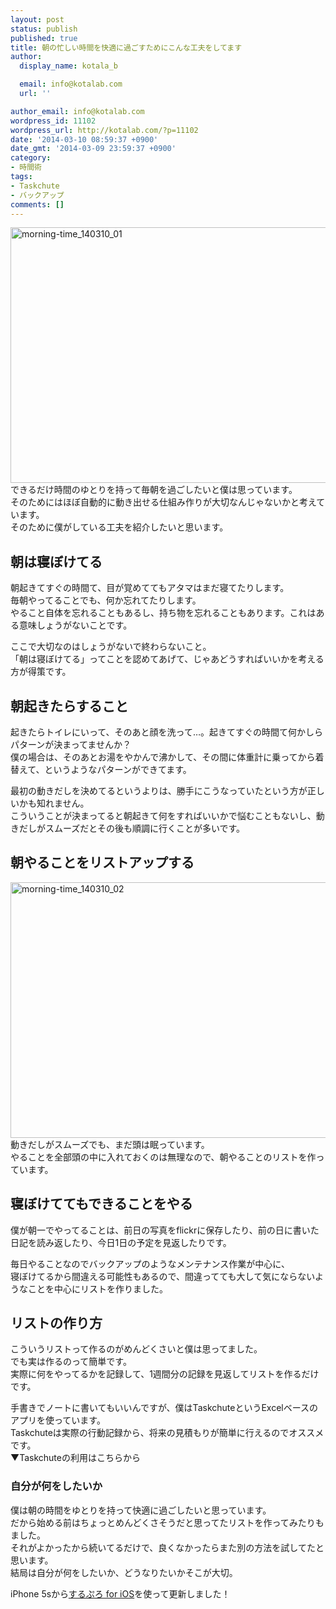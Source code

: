 ```yaml
---
layout: post
status: publish
published: true
title: 朝の忙しい時間を快適に過ごすためにこんな工夫をしてます
author:
  display_name: kotala_b

  email: info@kotalab.com
  url: ''

author_email: info@kotalab.com
wordpress_id: 11102
wordpress_url: http://kotalab.com/?p=11102
date: '2014-03-10 08:59:37 +0900'
date_gmt: '2014-03-09 23:59:37 +0900'
category:
- 時間術
tags:
- Taskchute
- バックアップ
comments: []
---
```

<p><img src="http://kotalab.com/wp-content/uploads/morning-time_140310_01-546x409.jpg" alt="morning-time_140310_01" width="546" height="409" class="alignnone size-large wp-image-11107" /><br />
できるだけ時間のゆとりを持って毎朝を過ごしたいと僕は思っています。<br />
そのためには<span class="b">ほぼ自動的に動き出せる仕組み作り</span>が大切なんじゃないかと考えています。<br />
そのために僕がしている工夫を紹介したいと思います。<br />
<!--more--></p>
<h2>朝は寝ぼけてる</h2>
<p>朝起きてすぐの時間て、目が覚めててもアタマはまだ寝てたりします。<br />
毎朝やってることでも、何か忘れてたりします。<br />
やること自体を忘れることもあるし、持ち物を忘れることもあります。これはある意味しょうがないことです。</p>
<p>ここで大切なのは<span class="b">しょうがないで終わらない</span>こと。<br />
「朝は寝ぼけてる」ってことを認めてあげて、じゃあどうすればいいかを考える方が得策です。</p>
<h2>朝起きたらすること</h2>
<p>起きたらトイレにいって、そのあと顔を洗って&hellip;。起きてすぐの時間て何かしらパターンが決まってませんか？<br />
僕の場合は、そのあとお湯をやかんで沸かして、その間に体重計に乗ってから着替えて、というようなパターンができてます。</p>
<p>最初の動きだしを決めてるというよりは、勝手にこうなっていたという方が正しいかも知れません。<br />
こういうことが決まってると朝起きて何をすればいいかで悩むこともないし、動きだしがスムーズだとその後も順調に行くことが多いです。</p>
<h2>朝やることをリストアップする</h2>
<p><img src="http://kotalab.com/wp-content/uploads/morning-time_140310_02-546x409.jpg" alt="morning-time_140310_02" width="546" height="409" class="alignnone size-large wp-image-11106" /><br />
動きだしがスムーズでも、まだ頭は眠っています。<br />
やることを全部頭の中に入れておくのは無理なので、朝やることのリストを作っています。</p>
<h2>寝ぼけててもできることをやる</h2>
<p>僕が朝一でやってることは、前日の写真をflickrに保存したり、前の日に書いた日記を読み返したり、今日1日の予定を見返したりです。</p>
<p>毎日やることなのでバックアップのようなメンテナンス作業が中心に、<br />
寝ぼけてるから間違える可能性もあるので、間違ってても大して気にならないようなことを中心にリストを作りました。</p>
<h2>リストの作り方</h2>
<p>こういうリストって作るのがめんどくさいと僕は思ってました。<br />
でも実は作るのって簡単です。<br />
実際に何をやってるかを記録して、1週間分の記録を見返してリストを作るだけです。</p>
<p>手書きでノートに書いてもいいんですが、僕はTaskchuteというExcelベースのアプリを使っています。<br />
Taskchuteは実際の行動記録から、将来の見積もりが簡単に行えるのでオススメです。<br />
▼Taskchuteの利用はこちらから<br />
<a href="http://shigotano.info/item/55031/2259/"><img src="https://www.wom-p.com/upload/banner/2259_1382800482.jpg" alt=""></a></p>
<h3>自分が何をしたいか</h3>
<p>僕は朝の時間をゆとりを持って快適に過ごしたいと思っています。<br />
だから始める前はちょっとめんどくさそうだと思ってたリストを作ってみたりもました。<br />
それがよかったから続いてるだけで、良くなかったらまた別の方法を試してたと思います。<br />
結局は自分が何をしたいか、どうなりたいかそこが大切。</p>
<p>iPhone 5sから<a href="https://itunes.apple.com/jp/app/surupuro-for-ios-buroguedita/id436676299?mt=8&uo=4&at=10l4yU" rel="nofollow" target="_blank">するぷろ for iOS</a>を使って更新しました！</p>
